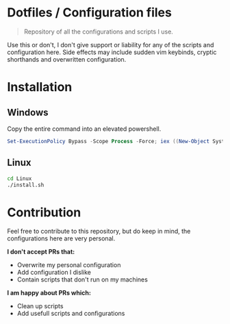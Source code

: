 # Dotfiles / Configuration files

> Repository of all the configurations and scripts I use.

Use this or don't, I don't give support or liability for any of the scripts and configuration here.
Side effects may include sudden vim keybinds, cryptic shorthands and overwritten configuration.

# Installation

## Windows

Copy the entire command into an elevated powershell.

```powershell
Set-ExecutionPolicy Bypass -Scope Process -Force; iex ((New-Object System.Net.WebClient).DownloadString('https://raw.githubusercontent.com/ef4203/dotfiles/masterRefreshEnv.cmdRefreshEnv.cmd/Windows/install.ps1'))
```

## Linux

```sh
cd Linux
./install.sh
```

# Contribution

Feel free to contribute to this repository, but do keep in mind, the configurations here are very personal.

**I don't accept PRs that:**

- Overwrite my personal configuration
- Add configuration I dislike
- Contain scripts that don't run on my machines

**I am happy about PRs which:**

- Clean up scripts
- Add usefull scripts and configurations
